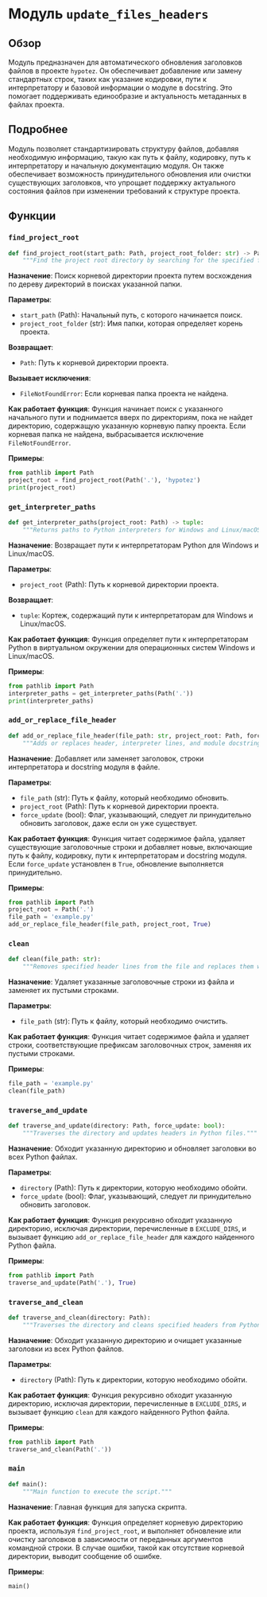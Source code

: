 # Модуль `update_files_headers`

## Обзор

Модуль предназначен для автоматического обновления заголовков файлов в проекте `hypotez`. Он обеспечивает добавление или замену стандартных строк, таких как указание кодировки, пути к интерпретатору и базовой информации о модуле в docstring. Это помогает поддерживать единообразие и актуальность метаданных в файлах проекта.

## Подробнее

Модуль позволяет стандартизировать структуру файлов, добавляя необходимую информацию, такую как путь к файлу, кодировку, путь к интерпретатору и начальную документацию модуля. Он также обеспечивает возможность принудительного обновления или очистки существующих заголовков, что упрощает поддержку актуального состояния файлов при изменении требований к структуре проекта.

## Функции

### `find_project_root`

```python
def find_project_root(start_path: Path, project_root_folder: str) -> Path:
    """Find the project root directory by searching for the specified folder."""
```

**Назначение**: Поиск корневой директории проекта путем восхождения по дереву директорий в поисках указанной папки.

**Параметры**:

- `start_path` (Path): Начальный путь, с которого начинается поиск.
- `project_root_folder` (str): Имя папки, которая определяет корень проекта.

**Возвращает**:

- `Path`: Путь к корневой директории проекта.

**Вызывает исключения**:

- `FileNotFoundError`: Если корневая папка проекта не найдена.

**Как работает функция**:
Функция начинает поиск с указанного начального пути и поднимается вверх по директориям, пока не найдет директорию, содержащую указанную корневую папку проекта. Если корневая папка не найдена, выбрасывается исключение `FileNotFoundError`.

**Примеры**:

```python
from pathlib import Path
project_root = find_project_root(Path('.'), 'hypotez')
print(project_root)
```

### `get_interpreter_paths`

```python
def get_interpreter_paths(project_root: Path) -> tuple:
    """Returns paths to Python interpreters for Windows and Linux/macOS."""
```

**Назначение**: Возвращает пути к интерпретаторам Python для Windows и Linux/macOS.

**Параметры**:

- `project_root` (Path): Путь к корневой директории проекта.

**Возвращает**:

- `tuple`: Кортеж, содержащий пути к интерпретаторам для Windows и Linux/macOS.

**Как работает функция**:
Функция определяет пути к интерпретаторам Python в виртуальном окружении для операционных систем Windows и Linux/macOS.

**Примеры**:

```python
from pathlib import Path
interpreter_paths = get_interpreter_paths(Path('.'))
print(interpreter_paths)
```

### `add_or_replace_file_header`

```python
def add_or_replace_file_header(file_path: str, project_root: Path, force_update: bool):
    """Adds or replaces header, interpreter lines, and module docstring."""
```

**Назначение**: Добавляет или заменяет заголовок, строки интерпретатора и docstring модуля в файле.

**Параметры**:

- `file_path` (str): Путь к файлу, который необходимо обновить.
- `project_root` (Path): Путь к корневой директории проекта.
- `force_update` (bool): Флаг, указывающий, следует ли принудительно обновить заголовок, даже если он уже существует.

**Как работает функция**:
Функция читает содержимое файла, удаляет существующие заголовочные строки и добавляет новые, включающие путь к файлу, кодировку, пути к интерпретаторам и docstring модуля. Если `force_update` установлен в `True`, обновление выполняется принудительно.

**Примеры**:

```python
from pathlib import Path
project_root = Path('.')
file_path = 'example.py'
add_or_replace_file_header(file_path, project_root, True)
```

### `clean`

```python
def clean(file_path: str):
    """Removes specified header lines from the file and replaces them with empty lines."""
```

**Назначение**: Удаляет указанные заголовочные строки из файла и заменяет их пустыми строками.

**Параметры**:

- `file_path` (str): Путь к файлу, который необходимо очистить.

**Как работает функция**:
Функция читает содержимое файла и удаляет строки, соответствующие префиксам заголовочных строк, заменяя их пустыми строками.

**Примеры**:

```python
file_path = 'example.py'
clean(file_path)
```

### `traverse_and_update`

```python
def traverse_and_update(directory: Path, force_update: bool):
    """Traverses the directory and updates headers in Python files."""
```

**Назначение**: Обходит указанную директорию и обновляет заголовки во всех Python файлах.

**Параметры**:

- `directory` (Path): Путь к директории, которую необходимо обойти.
- `force_update` (bool): Флаг, указывающий, следует ли принудительно обновить заголовок.

**Как работает функция**:
Функция рекурсивно обходит указанную директорию, исключая директории, перечисленные в `EXCLUDE_DIRS`, и вызывает функцию `add_or_replace_file_header` для каждого найденного Python файла.

**Примеры**:

```python
from pathlib import Path
traverse_and_update(Path('.'), True)
```

### `traverse_and_clean`

```python
def traverse_and_clean(directory: Path):
    """Traverses the directory and cleans specified headers from Python files."""
```

**Назначение**: Обходит указанную директорию и очищает указанные заголовки из всех Python файлов.

**Параметры**:

- `directory` (Path): Путь к директории, которую необходимо обойти.

**Как работает функция**:
Функция рекурсивно обходит указанную директорию, исключая директории, перечисленные в `EXCLUDE_DIRS`, и вызывает функцию `clean` для каждого найденного Python файла.

**Примеры**:

```python
from pathlib import Path
traverse_and_clean(Path('.'))
```

### `main`

```python
def main():
    """Main function to execute the script."""
```

**Назначение**: Главная функция для запуска скрипта.

**Как работает функция**:
Функция определяет корневую директорию проекта, используя `find_project_root`, и выполняет обновление или очистку заголовков в зависимости от переданных аргументов командной строки. В случае ошибки, такой как отсутствие корневой директории, выводит сообщение об ошибке.

**Примеры**:

```python
main()